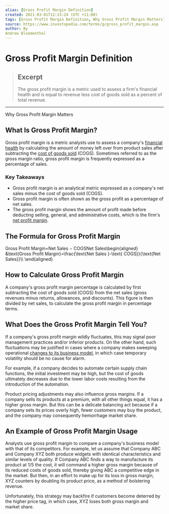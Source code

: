```yaml
---
alias: [Gross Profit Margin Definition]
created: 2021-03-01T12:13:24 (UTC +11:00)
tags: [Gross Profit Margin Definition, Why Gross Profit Margin Matters]
source: https://www.investopedia.com/terms/g/gross_profit_margin.asp
author: By
Andrew Bloomenthal
---
```


# Gross Profit Margin Definition

> ## Excerpt
> The gross profit margin is a metric used to assess a firm's financial health and is equal to revenue less cost of goods sold as a percent of total revenue.

---

Why Gross Profit Margin Matters
## What Is Gross Profit Margin?

Gross profit margin is a metric analysts use to assess a company's [financial health](https://www.investopedia.com/terms/f/financial-health.asp) by calculating the amount of money left over from product sales after subtracting the [cost of goods sold](https://www.investopedia.com/terms/c/cogs.asp) (COGS). Sometimes referred to as the gross margin ratio, gross profit margin is frequently expressed as a percentage of sales.

### Key Takeaways

-   Gross profit margin is an analytical metric expressed as a company's net sales minus the cost of goods sold (COGS).
-   Gross profit margin is often shown as the gross profit as a percentage of net sales.
-   The gross profit margin shows the amount of profit made before deducting selling, general, and administrative costs, which is the firm's [net profit margin](https://www.investopedia.com/terms/n/net_margin.asp).

## The Formula for Gross Profit Margin

Gross Profit Margin\=Net Sales − COGSNet Sales\\begin{aligned} &\\text{Gross Profit Margin}=\\frac{\\text{Net Sales }-\\text{ COGS}}{\\text{Net Sales}}\\\\ \\end{aligned}

## How to Calculate Gross Profit Margin

A company's gross profit margin percentage is calculated by first subtracting the cost of goods sold (COGS) from the net sales (gross revenues minus returns, allowances, and discounts). This figure is then divided by net sales, to calculate the gross profit margin in percentage terms.

## What Does the Gross Profit Margin Tell You?

If a company's gross profit margin wildly fluctuates, this may signal poor management practices and/or inferior products. On the other hand, such fluctuations may be justified in cases where a company makes sweeping operational [changes to its business model](https://www.investopedia.com/articles/personal-finance/093015/whats-good-profit-margin-new-business.asp), in which case temporary volatility should be no cause for alarm.

For example, if a company decides to automate certain supply chain functions, the initial investment may be high, but the cost of goods ultimately decreases due to the lower labor costs resulting from the introduction of the automation.

Product pricing adjustments may also influence gross margins. If a company sells its products at a premium, with all other things equal, it has a higher gross margin. But this can be a delicate balancing act because if a company sets its prices overly high, fewer customers may buy the product, and the company may consequently hemorrhage market share.

## An Example of Gross Profit Margin Usage

Analysts use gross profit margin to compare a company's business model with that of its competitors. For example, let us assume that Company ABC and Company XYZ both produce widgets with identical characteristics and similar levels of quality. If Company ABC finds a way to manufacture its product at 1/5 the cost, it will command a higher gross margin because of its reduced costs of goods sold, thereby giving ABC a competitive edge in the market. But then, in an effort to make up for its loss in gross margin, XYZ counters by doubling its product price, as a method of bolstering revenue.

Unfortunately, this strategy may backfire if customers become deterred by the higher price tag, in which case, XYZ loses both gross margin and market share.
